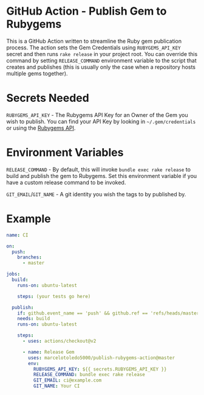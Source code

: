 # GitHub Action - Publish Gem to Rubygems

This is a GitHub Action written to streamline the Ruby gem publication process. The action sets the Gem Credentials using `RUBYGEMS_API_KEY` secret and then runs `rake release` in your project root. You can override this command by setting `RELEASE_COMMAND` environment variable to the script that creates and publishes (this is usually only the case when a repository hosts multiple gems together).

# Secrets Needed

`RUBYGEMS_API_KEY` - The Rubygems API Key for an Owner of the Gem you wish to publish. You can find your API Key by looking in `~/.gem/credentials` or using the [Rubygems API](https://guides.rubygems.org/rubygems-org-api/#misc-methods).

# Environment Variables

`RELEASE_COMMAND` - By default, this will invoke `bundle exec rake release` to build and publish the gem to Rubygems. Set this environment variable if you have a custom release command to be invoked.

`GIT_EMAIL`/`GIT_NAME` - A git identity you wish the tags to by published by.

# Example

``` yaml
name: CI

on:
  push:
    branches:
      - master

jobs:
  build:
    runs-on: ubuntu-latest

    steps: (your tests go here)

  publish:
    if: github.event_name == 'push' && github.ref == 'refs/heads/master'
    needs: build
    runs-on: ubuntu-latest

    steps:
      - uses: actions/checkout@v2

      - name: Release Gem
        uses: marcelotoledo5000/publish-rubygems-action@master
        env:
          RUBYGEMS_API_KEY: ${{ secrets.RUBYGEMS_API_KEY }}
          RELEASE_COMMAND: bundle exec rake release
          GIT_EMAIL: ci@example.com
          GIT_NAME: Your CI
```
